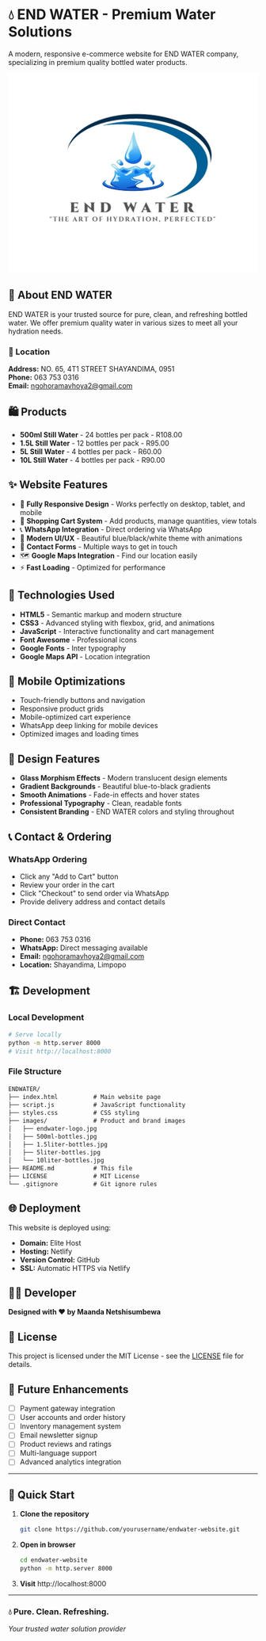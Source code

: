 # 💧 END WATER - Premium Water Solutions

A modern, responsive e-commerce website for END WATER company, specializing in premium quality bottled water products.

![END WATER Logo](images/endwater-logo.jpg)

## 🌊 About END WATER

END WATER is your trusted source for pure, clean, and refreshing bottled water. We offer premium quality water in various sizes to meet all your hydration needs.

### 📍 Location
**Address:** NO. 65, 4T1 STREET SHAYANDIMA, 0951  
**Phone:** 063 753 0316  
**Email:** ngohoramavhoya2@gmail.com  

## 🛍️ Products

- **500ml Still Water** - 24 bottles per pack - R108.00
- **1.5L Still Water** - 12 bottles per pack - R95.00  
- **5L Still Water** - 4 bottles per pack - R60.00
- **10L Still Water** - 4 bottles per pack - R90.00

## ✨ Website Features

- 📱 **Fully Responsive Design** - Works perfectly on desktop, tablet, and mobile
- 🛒 **Shopping Cart System** - Add products, manage quantities, view totals
- 📞 **WhatsApp Integration** - Direct ordering via WhatsApp
- 🎨 **Modern UI/UX** - Beautiful blue/black/white theme with animations
- 📧 **Contact Forms** - Multiple ways to get in touch
- 🗺️ **Google Maps Integration** - Find our location easily
- ⚡ **Fast Loading** - Optimized for performance

## 🚀 Technologies Used

- **HTML5** - Semantic markup and modern structure
- **CSS3** - Advanced styling with flexbox, grid, and animations
- **JavaScript** - Interactive functionality and cart management
- **Font Awesome** - Professional icons
- **Google Fonts** - Inter typography
- **Google Maps API** - Location integration

## 📱 Mobile Optimizations

- Touch-friendly buttons and navigation
- Responsive product grids
- Mobile-optimized cart experience
- WhatsApp deep linking for mobile devices
- Optimized images and loading times

## 🎨 Design Features

- **Glass Morphism Effects** - Modern translucent design elements
- **Gradient Backgrounds** - Beautiful blue-to-black gradients
- **Smooth Animations** - Fade-in effects and hover states
- **Professional Typography** - Clean, readable fonts
- **Consistent Branding** - END WATER colors and styling throughout

## 📞 Contact & Ordering

### WhatsApp Ordering
- Click any "Add to Cart" button
- Review your order in the cart
- Click "Checkout" to send order via WhatsApp
- Provide delivery address and contact details

### Direct Contact
- **Phone:** 063 753 0316
- **WhatsApp:** Direct messaging available
- **Email:** ngohoramavhoya2@gmail.com
- **Location:** Shayandima, Limpopo

## 🏗️ Development

### Local Development
```bash
# Serve locally
python -m http.server 8000
# Visit http://localhost:8000
```

### File Structure
```
ENDWATER/
├── index.html          # Main website page
├── script.js           # JavaScript functionality
├── styles.css          # CSS styling
├── images/             # Product and brand images
│   ├── endwater-logo.jpg
│   ├── 500ml-bottles.jpg
│   ├── 1.5liter-bottles.jpg
│   ├── 5liter-bottles.jpg
│   └── 10liter-bottles.jpg
├── README.md           # This file
├── LICENSE             # MIT License
└── .gitignore          # Git ignore rules
```

## 🌐 Deployment

This website is deployed using:
- **Domain:** Elite Host
- **Hosting:** Netlify
- **Version Control:** GitHub
- **SSL:** Automatic HTTPS via Netlify

## 👨‍💻 Developer

**Designed with ❤️ by Maanda Netshisumbewa**

## 📄 License

This project is licensed under the MIT License - see the [LICENSE](LICENSE) file for details.

## 🔮 Future Enhancements

- [ ] Payment gateway integration
- [ ] User accounts and order history
- [ ] Inventory management system
- [ ] Email newsletter signup
- [ ] Product reviews and ratings
- [ ] Multi-language support
- [ ] Advanced analytics integration

---

## 🚀 Quick Start

1. **Clone the repository**
   ```bash
   git clone https://github.com/yourusername/endwater-website.git
   ```

2. **Open in browser**
   ```bash
   cd endwater-website
   python -m http.server 8000
   ```

3. **Visit** http://localhost:8000

---

### 💧 Pure. Clean. Refreshing.

*Your trusted water solution provider*
